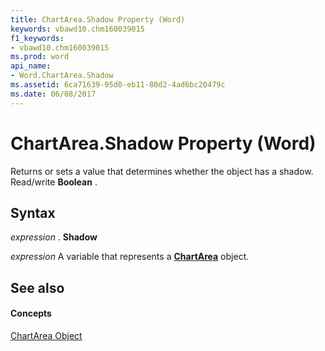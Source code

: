 ```yaml
---
title: ChartArea.Shadow Property (Word)
keywords: vbawd10.chm160039015
f1_keywords:
- vbawd10.chm160039015
ms.prod: word
api_name:
- Word.ChartArea.Shadow
ms.assetid: 6ca71639-95d0-eb11-80d2-4ad6bc20479c
ms.date: 06/08/2017
---
```



# ChartArea.Shadow Property (Word)

Returns or sets a value that determines whether the object has a shadow. Read/write **Boolean** .


## Syntax

 _expression_ . **Shadow**

 _expression_ A variable that represents a **[ChartArea](chartarea-object-word.md)** object.


## See also


#### Concepts


[ChartArea Object](chartarea-object-word.md)

